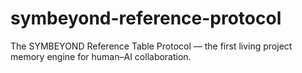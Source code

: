 # symbeyond-reference-protocol
The SYMBEYOND Reference Table Protocol — the first living project memory engine for human–AI collaboration.
